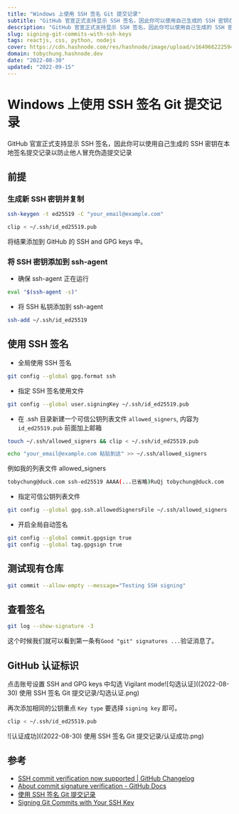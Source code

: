 ```yaml
---
title: "Windows 上使用 SSH 签名 Git 提交记录"
subtitle: "GitHub 官宣正式支持显示 SSH 签名，因此你可以使用自己生成的 SSH 密钥在本地签名提交记录以防止他人冒充伪造提交记录"
description: "GitHub 官宣正式支持显示 SSH 签名，因此你可以使用自己生成的 SSH 密钥在本地签名提交记录以防止他人冒充伪造提交记录"
slug: signing-git-commits-with-ssh-keys
tags: reactjs, css, python, nodejs
cover: https://cdn.hashnode.com/res/hashnode/image/upload/v1649662225945/7f_c6UxhR.jpg?auto=compress
domain: tobychung.hashnode.dev
date: "2022-08-30"
updated: "2022-09-15"
---
```


# Windows 上使用 SSH 签名 Git 提交记录
GitHub 官宣正式支持显示 SSH 签名，因此你可以使用自己生成的 SSH 密钥在本地签名提交记录以防止他人冒充伪造提交记录

## 前提

### 生成新 SSH 密钥并复制

```bash
ssh-keygen -t ed25519 -C "your_email@example.com"
```

```bash
clip < ~/.ssh/id_ed25519.pub
```

将结果添加到 GitHub 的 SSH and GPG keys 中。

### 将 SSH 密钥添加到 ssh-agent

- 确保 ssh-agent 正在运行

```bash
eval "$(ssh-agent -s)"
```

- 将 SSH 私钥添加到 ssh-agent

```bash
ssh-add ~/.ssh/id_ed25519
```

## 使用 SSH 签名

- 全局使用 SSH 签名

```bash
git config --global gpg.format ssh
```

- 指定 SSH 签名使用文件

```bash
git config --global user.signingKey ~/.ssh/id_ed25519.pub
```

- 在 .ssh 目录新建一个可信公钥列表文件 `allowed_signers`, 内容为 `id_ed25519.pub` 前面加上邮箱

```bash
touch ~/.ssh/allowed_signers && clip < ~/.ssh/id_ed25519.pub
```

```bash
echo "your_email@example.com 粘贴到这" >> ~/.ssh/allowed_signers
```

例如我的列表文件 allowed_signers

```bash
tobychung@duck.com ssh-ed25519 AAAA(...已省略)RuQj tobychung@duck.com
```

- 指定可信公钥列表文件

```bash
git config --global gpg.ssh.allowedSignersFile ~/.ssh/allowed_signers
```

- 开启全局自动签名

```bash
git config --global commit.gpgsign true
git config --global tag.gpgsign true
```

## 测试现有仓库

```bash
git commit --allow-empty --message="Testing SSH signing"
```

## 查看签名

```bash
git log --show-signature -3
```

这个时候我们就可以看到第一条有`Good "git" signatures ...`验证消息了。

## GitHub 认证标识

点击账号设置 SSH and GPG keys 中勾选 Vigilant mode![勾选认证]((2022-08-30) 使用 SSH 签名 Git 提交记录/勾选认证.png)

再次添加相同的公钥重点 `Key type` 要选择 `signing key` 即可。

```bash
clip < ~/.ssh/id_ed25519.pub
```

  ![认证成功]((2022-08-30) 使用 SSH 签名 Git 提交记录/认证成功.png)

## 参考

- [SSH commit verification now supported | GitHub Changelog](https://github.blog/changelog/2022-08-23-ssh-commit-verification-now-supported/)
- [About commit signature verification - GitHub Docs](https://docs.github.com/en/authentication/managing-commit-signature-verification/about-commit-signature-verification#ssh-commit-verification)
- [使用 SSH 签名 Git 提交记录](https://taoshu.in/git/ssh-sign.html)
- [Signing Git Commits with Your SSH Key](https://calebhearth.com/sign-git-with-ssh)

